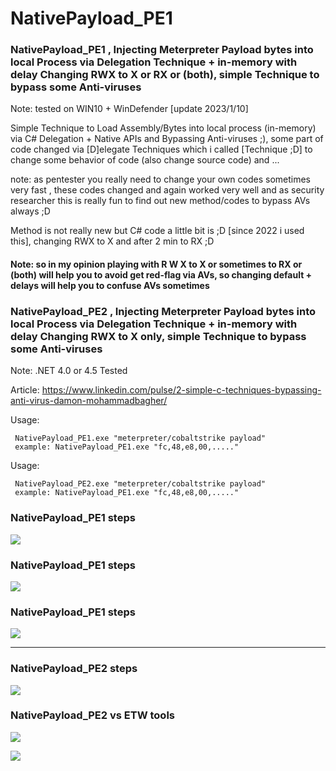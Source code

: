 # NativePayload_PE1
### NativePayload_PE1 , Injecting Meterpreter Payload bytes into local Process via Delegation Technique + in-memory with delay Changing RWX to X or RX or (both), simple Technique to bypass some Anti-viruses

Note: tested on WIN10 + WinDefender [update 2023/1/10]

Simple Technique to Load Assembly/Bytes into local process (in-memory) via C# Delegation + Native APIs and Bypassing Anti-viruses ;), some part of code changed via [D]elegate Techniques which i called [Technique ;D] to change some behavior of code (also change source code) and ... 

note: as pentester you really need to change your own codes sometimes very fast , these codes changed and again worked very well and as security researcher this is really fun to find out new method/codes to bypass AVs always ;D

Method is not really new but C# code a little bit is ;D [since 2022 i used this], changing RWX to X and after 2 min to RX ;D 

#### Note: so in my opinion playing with R W X to X or sometimes to RX or (both) will help you to avoid get red-flag via AVs, so changing default + delays will help you to confuse AVs sometimes

### NativePayload_PE2 , Injecting Meterpreter Payload bytes into local Process via Delegation Technique + in-memory with delay Changing RWX to X only, simple Technique to bypass some Anti-viruses

Note: .NET 4.0 or 4.5 Tested

Article: https://www.linkedin.com/pulse/2-simple-c-techniques-bypassing-anti-virus-damon-mohammadbagher/

Usage: 
    
     NativePayload_PE1.exe "meterpreter/cobaltstrike payload"
     example: NativePayload_PE1.exe "fc,48,e8,00,....."
     
Usage: 
    
     NativePayload_PE2.exe "meterpreter/cobaltstrike payload"
     example: NativePayload_PE1.exe "fc,48,e8,00,....."     


### NativePayload_PE1 steps
   ![](https://github.com/DamonMohammadbagher/NativePayload_PE1/blob/main/pic/_x1.png)
   
### NativePayload_PE1 steps
   ![](https://github.com/DamonMohammadbagher/NativePayload_PE1/blob/main/pic/_x2.png)
   
### NativePayload_PE1 steps
   ![](https://github.com/DamonMohammadbagher/NativePayload_PE1/blob/main/pic/_x3.png)
   
-------------------------   

### NativePayload_PE2 steps
   ![](https://github.com/DamonMohammadbagher/NativePayload_PE1/blob/main/pic/pe2.png)   

### NativePayload_PE2 vs ETW tools
   ![](https://github.com/DamonMohammadbagher/NativePayload_PE1/blob/main/pic/pe2_blueteaming_tool.png)   
<p><a href="https://hits.seeyoufarm.com"><img src="https://hits.seeyoufarm.com/api/count/incr/badge.svg?url=https://github.com/DamonMohammadbagher/NativePayload_PE1/"/></a></p>
